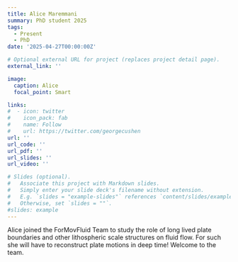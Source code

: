 ```yaml
---
title: Alice Maremmani
summary: PhD student 2025
tags:
  - Present
  - PhD
date: '2025-04-27T00:00:00Z'

# Optional external URL for project (replaces project detail page).
external_link: ''

image:
  caption: Alice
  focal_point: Smart

links:
#  - icon: twitter
#    icon_pack: fab
#    name: Follow
#    url: https://twitter.com/georgecushen
url: ''
url_code: ''
url_pdf: ''
url_slides: ''
url_video: ''

# Slides (optional).
#   Associate this project with Markdown slides.
#   Simply enter your slide deck's filename without extension.
#   E.g. `slides = "example-slides"` references `content/slides/example-slides.md`.
#   Otherwise, set `slides = ""`.
#slides: example
---
```

Alice joined the ForMovFluid Team to study the role of long lived plate boundaries and other lithospheric scale structures on fluid flow. For such she will have to reconstruct plate motions in deep time! Welcome to the team.